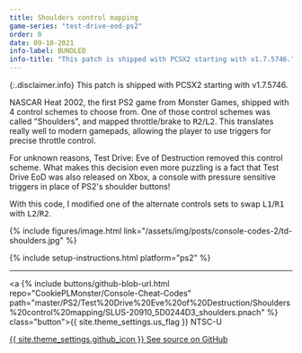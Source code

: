 ```yaml
---
title: Shoulders control mapping
game-series: "test-drive-eod-ps2"
order: 0
date: 09-10-2021
info-label: BUNDLED
info-title: "This patch is shipped with PCSX2 starting with v1.7.5746."
---
```


{:.disclaimer.info}
This patch is shipped with PCSX2 starting with v1.7.5746.

NASCAR Heat 2002, the first PS2 game from Monster Games, shipped with 4 control schemes to choose from.
One of those control schemes was called "Shoulders", and mapped throttle/brake to <kbd>R2</kbd>/<kbd>L2</kbd>.
This translates really well to modern gamepads, allowing the player to use triggers for precise throttle control.

For unknown reasons, Test Drive: Eve of Destruction removed this control scheme.
What makes this decision even more puzzling is a fact that Test Drive EoD was also released on Xbox,
a console with pressure sensitive triggers in place of PS2's shoulder buttons!

With this code, I modified one of the alternate controls sets to swap <kbd>L1</kbd>/<kbd>R1</kbd> with <kbd>L2</kbd>/<kbd>R2</kbd>.

{% include figures/image.html link="/assets/img/posts/console-codes-2/td-shoulders.jpg" %}

{% include setup-instructions.html platform="ps2" %}

***

<a {% include buttons/github-blob-url.html repo="CookiePLMonster/Console-Cheat-Codes" path="master/PS2/Test%20Drive%20Eve%20of%20Destruction/Shoulders%20control%20mapping/SLUS-20910_5D0244D3_shoulders.pnach" %} class="button">{{ site.theme_settings.us_flag }} NTSC-U</a>

<a href="https://github.com/CookiePLMonster/Console-Cheat-Codes/tree/master/PS2/Test%20Drive%20Eve%20of%20Destruction/Shoulders%20control%20mapping" class="button github" target="_blank">{{ site.theme_settings.github_icon }} See source on GitHub</a>